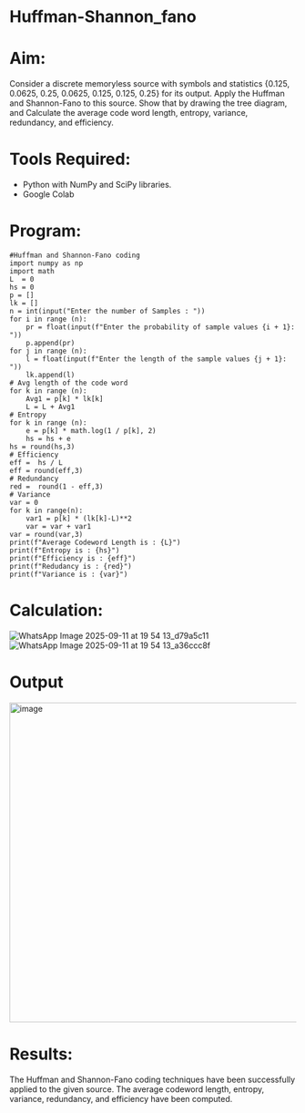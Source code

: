 # Huffman-Shannon_fano
# Aim:
Consider a discrete memoryless source with symbols and statistics {0.125, 0.0625, 0.25, 0.0625, 0.125, 0.125, 0.25} for its output. 
Apply the Huffman and Shannon-Fano to this source. 
Show that by drawing the tree diagram, and 
Calculate the average code word length, entropy, variance, redundancy, and efficiency.
# Tools Required:
- Python with NumPy and SciPy libraries.
- Google Colab
# Program:
```
#Huffman and Shannon-Fano coding
import numpy as np
import math 
L  = 0
hs = 0
p = []
lk = []
n = int(input("Enter the number of Samples : "))
for i in range (n): 
    pr = float(input(f"Enter the probability of sample values {i + 1}: "))  
    p.append(pr)
for j in range (n): 
    l = float(input(f"Enter the length of the sample values {j + 1}: "))  
    lk.append(l)
# Avg length of the code word
for k in range (n):
    Avg1 = p[k] * lk[k]
    L = L + Avg1
# Entropy
for k in range (n):
    e = p[k] * math.log(1 / p[k], 2)
    hs = hs + e
hs = round(hs,3)
# Efficiency
eff =  hs / L
eff = round(eff,3)
# Redundancy 
red =  round(1 - eff,3) 
# Variance
var = 0
for k in range(n):
    var1 = p[k] * (lk[k]-L)**2
    var = var + var1
var = round(var,3)
print(f"Average Codeword Length is : {L}")
print(f"Entropy is : {hs}")
print(f"Efficiency is : {eff}")
print(f"Redudancy is : {red}")
print(f"Variance is : {var}") 
```
# Calculation:

![WhatsApp Image 2025-09-11 at 19 54 13_d79a5c11](https://github.com/user-attachments/assets/da0b1bfc-49a1-46b3-a4d5-67b1e088d880)
![WhatsApp Image 2025-09-11 at 19 54 13_a36ccc8f](https://github.com/user-attachments/assets/dfedf6cc-3ef1-4bc1-aa2e-d9ec123d1645)


# Output

<img width="548" height="561" alt="image" src="https://github.com/user-attachments/assets/0bd90181-20d7-41e4-b345-70b67dabf2a3" />

# Results:

The Huffman and Shannon-Fano coding techniques have been successfully applied to the given source. The average codeword length, entropy, variance, redundancy, and efficiency have been computed.

